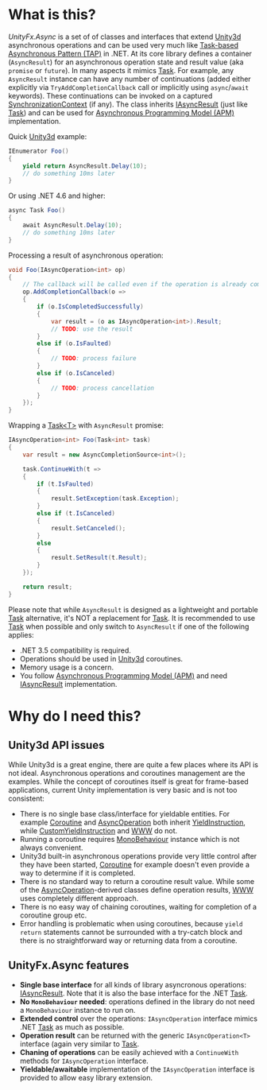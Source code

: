 # What is this?

*UnityFx.Async* is a set of of classes and interfaces that extend [Unity3d](https://unity3d.com) asynchronous operations and can be used very much like [Task-based Asynchronous Pattern (TAP)](https://docs.microsoft.com/en-us/dotnet/standard/parallel-programming/task-based-asynchronous-programming) in .NET. At its core library defines a container (`AsyncResult`) for an asynchronous operation state and result value (aka `promise` or `future`). In many aspects it mimics [Task](https://docs.microsoft.com/en-us/dotnet/api/system.threading.tasks.task). For example, any `AsyncResult` instance can have any number of continuations (added either explicitly via `TryAddCompletionCallback` call or implicitly using `async`/`await` keywords). These continuations can be invoked on a captured [SynchronizationContext](https://docs.microsoft.com/en-us/dotnet/api/system.threading.synchronizationcontext) (if any). The class inherits [IAsyncResult](https://docs.microsoft.com/en-us/dotnet/api/system.iasyncresult) (just like [Task](https://docs.microsoft.com/en-us/dotnet/api/system.threading.tasks.task)) and can be used for [Asynchronous Programming Model (APM)](https://docs.microsoft.com/en-us/dotnet/standard/asynchronous-programming-patterns/asynchronous-programming-model-apm) implementation.

Quick [Unity3d](https://unity3d.com) example:
```csharp
IEnumerator Foo()
{
	yield return AsyncResult.Delay(10);
	// do something 10ms later
}
```
Or using .NET 4.6 and higher:
```csharp
async Task Foo()
{
	await AsyncResult.Delay(10);
	// do something 10ms later
}
```
Processing a result of asynchronous operation:
```csharp
void Foo(IAsyncOperation<int> op)
{
	// The callback will be called even if the operation is already completed
	op.AddCompletionCallback(o =>
	{
		if (o.IsCompletedSuccessfully)
		{
			var result = (o as IAsyncOperation<int>).Result;
			// TODO: use the result
		}
		else if (o.IsFaulted)
		{
			// TODO: process failure
		}
		else if (o.IsCanceled)
		{
			// TODO: process cancellation
		}
	});
}
```
Wrapping a [Task&lt;T&gt;](https://docs.microsoft.com/en-us/dotnet/api/system.threading.tasks.task-1) with `AsyncResult` promise:
```csharp
IAsyncOperation<int> Foo(Task<int> task)
{
	var result = new AsyncCompletionSource<int>();

	task.ContinueWith(t => 
	{
		if (t.IsFaulted)
		{
			result.SetException(task.Exception);
		}
		else if (t.IsCanceled)
		{
			result.SetCanceled();
		}
		else
		{
			result.SetResult(t.Result);
		}
	});

	return result;
}
```
Please note that while `AsyncResult` is designed as a lightweight and portable [Task](https://docs.microsoft.com/en-us/dotnet/api/system.threading.tasks.task) alternative, it's NOT a replacement for [Task](https://docs.microsoft.com/en-us/dotnet/api/system.threading.tasks.task). It is recommended to use [Task](https://docs.microsoft.com/en-us/dotnet/api/system.threading.tasks.task) when possible and only switch to `AsyncResult` if one of the following applies:
* .NET 3.5 compatibility is required.
* Operations should be used in [Unity3d](https://unity3d.com) coroutines.
* Memory usage is a concern.
* You follow [Asynchronous Programming Model (APM)](https://docs.microsoft.com/en-us/dotnet/standard/asynchronous-programming-patterns/asynchronous-programming-model-apm) and need [IAsyncResult](https://docs.microsoft.com/en-us/dotnet/api/system.iasyncresult) implementation.

# Why do I need this?

## Unity3d API issues
While Unity3d is a great engine, there are quite a few places where its API is not ideal. Asynchronous operations and coroutines management are the examples. While the concept of coroutines itself is great for frame-based applications, current Unity implementation is very basic and is not too consistent:
- There is no single base class/interface for yieldable entities. For example [Coroutine](https://docs.unity3d.com/ScriptReference/Coroutine.html) and [AsyncOperation](https://docs.unity3d.com/ScriptReference/AsyncOperation.html) both inherit [YieldInstruction](https://docs.unity3d.com/ScriptReference/YieldInstruction.html), while [CustomYieldInstruction](https://docs.unity3d.com/ScriptReference/CustomYieldInstruction.html) and [WWW](https://docs.unity3d.com/ScriptReference/WWW.html) do not.
- Running a coroutine requires [MonoBehaviour](https://docs.unity3d.com/ScriptReference/MonoBehaviour.html) instance which is not always convenient.
- Unity3d built-in asynchronous operations provide very little control after they have been started, [Coroutine](https://docs.unity3d.com/ScriptReference/Coroutine.html) for example doesn't even provide a way to determine if it is completed.
- There is no standard way to return a coroutine result value. While some of the [AsyncOperation](https://docs.unity3d.com/ScriptReference/AsyncOperation.html)-derived classes define operation results, [WWW](https://docs.unity3d.com/ScriptReference/WWW.html) uses completely different approach.
- There is no easy way of chaining coroutines, waiting for completion of a coroutine group etc.
- Error handling is problematic when using coroutines, because `yield return` statements cannot be surrounded with a try-catch block and there is no straightforward way or returning data from a coroutine.

## UnityFx.Async features
- **Single base interface** for all kinds of library asyncronous operations: [IAsyncResult](https://docs.microsoft.com/en-us/dotnet/api/system.iasyncresult). Note that it is also the base interface for the .NET [Task](https://docs.microsoft.com/en-us/dotnet/api/system.threading.tasks.task).
- **No `MonoBehaviour` needed**: operations defined in the library do not need a `MonoBehaviour` instance to run on.
- **Extended control** over the operations: `IAsyncOperation` interface mimics .NET [Task](https://docs.microsoft.com/en-us/dotnet/api/system.threading.tasks.task) as much as possible.
- **Operation result** can be returned with the generic `IAsyncOperation<T>` interface (again very similar to [Task<T>](https://docs.microsoft.com/en-us/dotnet/api/system.threading.tasks.task-1).
- **Chaning of operations** can be easily achieved with a `ContinueWith` methods for `IAsyncOperation` interface.
- **Yieldable/awaitable** implementation of the `IAsyncOperation` interface is provided to allow easy library extension.